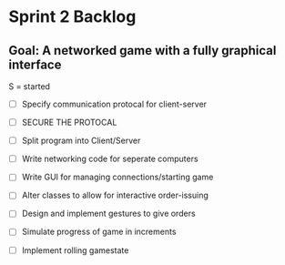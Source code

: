 Sprint 2  Backlog
=================

Goal: A networked game with a fully graphical interface
-------------------------------------------------------

S = started

+ [ ] Specify communication protocal for client-server
+ [ ] SECURE THE PROTOCAL
+ [ ] Split program into Client/Server
+ [ ] Write networking code for seperate computers
+ [ ] Write GUI for managing connections/starting game

+ [ ] Alter classes to allow for interactive order-issuing
+ [ ] Design and implement gestures to give orders
+ [ ] Simulate progress of game in increments
+ [ ] Implement rolling gamestate

